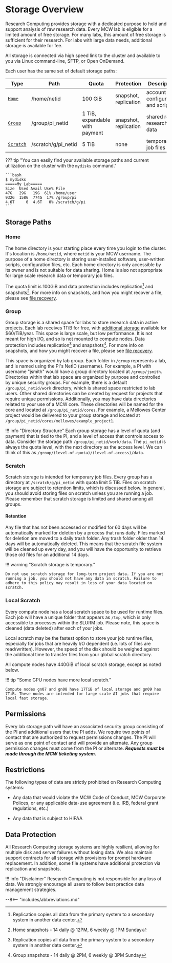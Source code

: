 # Storage Overview

Research Computing provides storage with a dedicated purpose to hold and support analysis of raw research data. Every MCW lab is eligible for a limited amount of free storage. For many labs, this amount of free storage is sufficient for their research. For labs with large data needs, additional storage is available for fee.

All storage is connected via high speed link to the cluster and available to you via Linux command-line, SFTP, or Open OnDemand.

Each user has the same set of default storage paths:

| Type                  | Path                | Quota                          | Protection            | Description                       |
| --------------------- | ------------------- | ------------------------------ | --------------------- | --------------------------------- |
| [`Home`](#home)       | /home/netid         | 100 GiB                        | snapshot, replication | account configuration and scripts |
| [`Group`](#group)     | /group/pi_netid     | 1 TiB, expandable with payment | snapshot, replication | shared raw research data          |
| [`Scratch`](#scratch) | /scratch/g/pi_netid | 5 TiB                          | none                  | temporary job files               |

??? tip "You can easily find your available storage paths and current utilization on the cluster  with the `mydisks` command."

    ```bash
    $ mydisks
    =====My Lab=====
    Size  Used Avail Use% File
    47G   29G   19G  61% /home/user
    932G  158G  774G  17% /group/pi
    4.6T     0  4.6T   0% /scratch/g/pi
    ```

## Storage Paths

### Home

The home directory is your starting place every time you login to the cluster. It's location is `/home/netid`, where `netid` is your MCW username. The purpose of a home directory is storing user-installed software, user-written scripts, configuration files, etc. Each home directory is only accessible by its owner and is not suitable for data sharing. Home is also not appropriate for large scale research data or temporary job files.

The quota limit is 100GiB and data protection includes replication[^1] and snapshots[^2]. For more info on snapshots, and how you might recover a file, please see [file recovery](file-recovery.md).

### Group

Group storage is a shared space for labs to store research data in active projects. Each lab receives 1TiB for free, with [additional storage](../storage/paid-storage.md) available for $60/TiB/year. This space is large scale, but low performance. It is not meant for high I/O, and so is not mounted to compute nodes. Data protection includes replication[^1] and snapshots[^3]. For more info on snapshots, and how you might recover a file, please see [file recovery](file-recovery.md).

This space is organized by lab group. Each folder in `/group` represents a lab, and is named using the PI's NetID (username). For example, a PI with username "jsmith" would have a group directory located at `/group/jsmith`. Directories within that lab space are organized by purpose and controlled by unique security groups. For example, there is a default `/group/pi_netid/work` directory, which is shared space restricted to lab users. Other shared directories can be created by request for projects that require unique permissions. Additionally, you may have data directories related to your use of a MCW core. These directories will be named for the core and located at `/group/pi_netid/cores`. For example, a Mellowes Center project would be delivered to your group storage and located at `/group/pi_netid/cores/mellowes/example_project1`.

!!! info "Directory Structure"
    Each group storage has a level of quota (and payment) that is tied to the PI, and a level of access that controls access to data. Consider the storage path `/group/pi_netid/work/data`. The `pi_netid` is always the quota level, with the next directory as the access level. We can think of this as `/group/(level-of-quota)/(level-of-access)/data`.

### Scratch

Scratch storage is intended for temporary job files. Every group has a directory at `/scratch/g/pi_netid` with quota limit 5 TiB. Files on scratch storage are subject to retention limits, which is discussed below. In general, you should avoid storing files on scratch unless you are running a job. Please remember that scratch storage is limited and shared among all groups.

#### Retention

Any file that has not been accessed or modified for 60 days will be automatically marked for deletion by a process that runs daily. Files marked for deletion are moved to a daily trash folder. Any trash folder older than 14 days will be automatically deleted. This means that the scratch file system will be cleaned up every day, and you will have the opportunity to retrieve those old files for an additional 14 days.

!!! warning "Scratch storage is temporary."

    Do not use scratch storage for long-term project data. If you are not running a job, you should not have any data in scratch. Failure to adhere to this policy may result in loss of your data located on scratch.

### Local Scratch

Every compute node has a local scratch space to be used for runtime files. Each job will have a unique folder that appears as `/tmp`, which is only accessible to processes within the SLURM job. Please note, this space is cleaned (data deleted) after each of your jobs.

Local scratch may be the fastest option to store your job runtime files, especially for jobs that are heavily I/O dependent (i.e. lots of files are read/written). However, the speed of the disk should be weighed against the additional time to transfer files from your global scratch directory.

All compute nodes have 440GiB of local scratch storage, except as noted below.

!!! tip "Some GPU nodes have more local scratch."

    Compute nodes gn07 and gn08 have 17TiB of local storage and gn09 has 7TiB. These nodes are intended for large scale AI jobs that require local fast storage.

## Permissions

Every lab storage path will have an associated security group consisting of the PI and additional users that the PI adds. We require two points of contact that are authorized to request permissions changes. The PI will serve as one point of contact and will provide an alternate. Any group permission changes must come from the PI or alternate. ***Requests must be made through the MCW ticketing system.***

## Restrictions

The following types of data are strictly prohibited on Research Computing systems:

- Any data that would violate the MCW Code of Conduct, MCW Corporate Polices, or any applicable data-use agreement (i.e. IRB, federal grant regulations, etc.)

- Any data that is subject to HIPAA

## Data Protection

All Research Computing storage systems are highly resilient, allowing for multiple disk and server failures without losing data. We also maintain support contracts for all storage with provisions for prompt hardware replacement. In addition, some file systems have additional protection via replication and snapshots.

!!! info "Disclaimer"
    Research Computing is not responsible for any loss of data. We strongly encourage all users to follow best practice data management strategies.

[^1]: Replication copies all data from the primary system to a secondary system in another data center.
[^2]: Home snapshots - 14 daily @ 12PM, 6 weekly @ 1PM Sunday
[^3]: Group snapshots - 14 daily @ 2PM, 6 weekly @ 3PM Sunday

--8<-- "includes/abbreviations.md"
